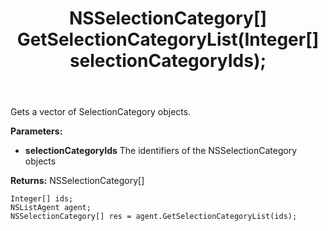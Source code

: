 ﻿---
uid: crmscript_ref_NSListAgent_GetSelectionCategoryList
title: NSSelectionCategory[] GetSelectionCategoryList(Integer[]  selectionCategoryIds);
intellisense: NSListAgent.GetSelectionCategoryList
keywords: NSListAgent, GetSelectionCategoryList
so.topic: reference
---

Gets a vector of SelectionCategory objects.

**Parameters:**
 - **selectionCategoryIds** The identifiers of the NSSelectionCategory objects

**Returns:** NSSelectionCategory[]

```crmscript
Integer[] ids;
NSListAgent agent;
NSSelectionCategory[] res = agent.GetSelectionCategoryList(ids);
```

